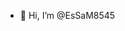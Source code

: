 - 👋 Hi, I’m @EsSaM8545

<!---
EsSaM8545/EsSaM8545 is a ✨ special ✨ repository because its `README.md` (this file) appears on your GitHub profile.
You can click the Preview link to take a look at your changes.
--->

